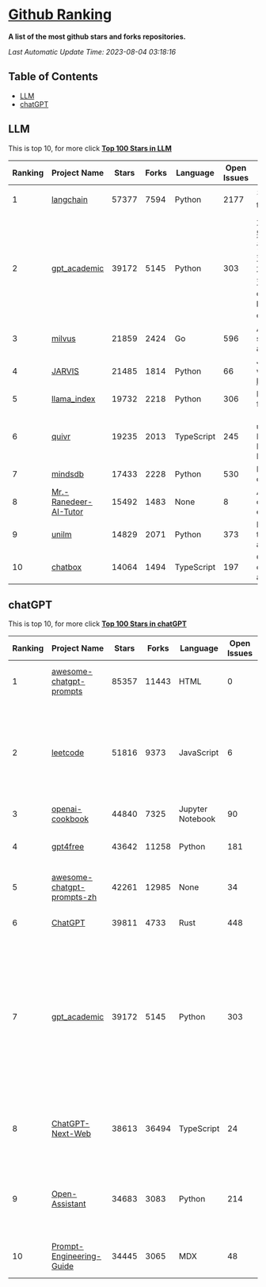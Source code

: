 [Github Ranking](./README.md)
==========

**A list of the most github stars and forks repositories.**

*Last Automatic Update Time: 2023-08-04 03:18:16*

## Table of Contents
 * [LLM](#LLM)
 * [chatGPT](#chatGPT)

## LLM

This is top 10, for more click **[Top 100 Stars in LLM](Top100/LLM.md)**

| Ranking | Project Name | Stars | Forks | Language | Open Issues | Description | Last Commit |
| ------- | ------------ | ----- | ----- | -------- | ----------- | ----------- | ----------- |
| 1 | [langchain](https://github.com/langchain-ai/langchain) | 57377 | 7594 | Python | 2177 | ⚡ Building applications with LLMs through composability ⚡ | 2023-08-04T03:17:35Z |
| 2 | [gpt_academic](https://github.com/binary-husky/gpt_academic) | 39172 | 5145 | Python | 303 | 为ChatGPT/GLM提供图形交互界面，特别优化论文阅读/润色/写作体验，模块化设计，支持自定义快捷按钮&函数插件，支持Python和C++等项目剖析&自译解功能，PDF/LaTex论文翻译&总结功能，支持并行问询多种LLM模型，支持清华chatglm2等本地模型。兼容复旦MOSS, llama, rwkv, newbing, claude, claude2等 | 2023-08-02T10:10:57Z |
| 3 | [milvus](https://github.com/milvus-io/milvus) | 21859 | 2424 | Go | 596 | A cloud-native vector database, storage for next generation AI applications | 2023-08-04T03:17:56Z |
| 4 | [JARVIS](https://github.com/microsoft/JARVIS) | 21485 | 1814 | Python | 66 | JARVIS, a system to connect LLMs with ML community. Paper: https://arxiv.org/pdf/2303.17580.pdf | 2023-07-28T09:59:24Z |
| 5 | [llama_index](https://github.com/jerryjliu/llama_index) | 19732 | 2218 | Python | 306 | LlamaIndex (GPT Index) is a data framework for your LLM applications | 2023-08-04T03:15:32Z |
| 6 | [quivr](https://github.com/StanGirard/quivr) | 19235 | 2013 | TypeScript | 245 | 🧠 Dump all your files and chat with it using your Generative AI Second Brain using LLMs ( GPT 3.5/4, Private, Anthropic, VertexAI ) & Embeddings 🧠  | 2023-08-03T18:24:43Z |
| 7 | [mindsdb](https://github.com/mindsdb/mindsdb) | 17433 | 2228 | Python | 530 | MindsDB connects AI models to databases. | 2023-08-04T02:28:35Z |
| 8 | [Mr.-Ranedeer-AI-Tutor](https://github.com/JushBJJ/Mr.-Ranedeer-AI-Tutor) | 15492 | 1483 | None | 8 | A GPT-4 AI Tutor Prompt for customizable personalized learning experiences. | 2023-07-15T10:58:29Z |
| 9 | [unilm](https://github.com/microsoft/unilm) | 14829 | 2071 | Python | 373 | Large-scale Self-supervised Pre-training Across Tasks, Languages, and Modalities | 2023-08-01T10:00:29Z |
| 10 | [chatbox](https://github.com/Bin-Huang/chatbox) | 14064 | 1494 | TypeScript | 197 | Chatbox is a desktop app for multiple cutting-edge LLM models that available on Windows, Mac, Linux | 2023-08-01T06:45:01Z |


## chatGPT

This is top 10, for more click **[Top 100 Stars in chatGPT](Top100/chatGPT.md)**

| Ranking | Project Name | Stars | Forks | Language | Open Issues | Description | Last Commit |
| ------- | ------------ | ----- | ----- | -------- | ----------- | ----------- | ----------- |
| 1 | [awesome-chatgpt-prompts](https://github.com/f/awesome-chatgpt-prompts) | 85357 | 11443 | HTML | 0 | This repo includes ChatGPT prompt curation to use ChatGPT better. | 2023-08-03T10:49:08Z |
| 2 | [leetcode](https://github.com/azl397985856/leetcode) | 51816 | 9373 | JavaScript | 6 | 推荐免费ChatGPT网站：www.lintcode.com/chat-gpt?utm_source=tf-github-lucifer  LeetCode Solutions: A Record of My Problem Solving Journey.( leetcode题解，记录自己的leetcode解题之路。) | 2023-07-23T06:47:14Z |
| 3 | [openai-cookbook](https://github.com/openai/openai-cookbook) | 44840 | 7325 | Jupyter Notebook | 90 | Examples and guides for using the OpenAI API | 2023-08-03T14:15:26Z |
| 4 | [gpt4free](https://github.com/xtekky/gpt4free) | 43642 | 11258 | Python | 181 | The official gpt4free repository \| various collection of powerful language models | 2023-08-01T20:23:43Z |
| 5 | [awesome-chatgpt-prompts-zh](https://github.com/PlexPt/awesome-chatgpt-prompts-zh) | 42261 | 12985 | None | 34 | ChatGPT 中文调教指南。各种场景使用指南。学习怎么让它听你的话。 | 2023-07-28T12:40:00Z |
| 6 | [ChatGPT](https://github.com/lencx/ChatGPT) | 39811 | 4733 | Rust | 448 | 🔮 ChatGPT Desktop Application (Mac, Windows and Linux) | 2023-08-03T13:51:54Z |
| 7 | [gpt_academic](https://github.com/binary-husky/gpt_academic) | 39172 | 5145 | Python | 303 | 为ChatGPT/GLM提供图形交互界面，特别优化论文阅读/润色/写作体验，模块化设计，支持自定义快捷按钮&函数插件，支持Python和C++等项目剖析&自译解功能，PDF/LaTex论文翻译&总结功能，支持并行问询多种LLM模型，支持清华chatglm2等本地模型。兼容复旦MOSS, llama, rwkv, newbing, claude, claude2等 | 2023-08-02T10:10:57Z |
| 8 | [ChatGPT-Next-Web](https://github.com/Yidadaa/ChatGPT-Next-Web) | 38613 | 36494 | TypeScript | 24 | A well-designed cross-platform ChatGPT UI (Web / PWA / Linux / Win / MacOS). 一键拥有你自己的跨平台 ChatGPT 应用。 | 2023-08-03T18:58:05Z |
| 9 | [Open-Assistant](https://github.com/LAION-AI/Open-Assistant) | 34683 | 3083 | Python | 214 | OpenAssistant is a chat-based assistant that understands tasks, can interact with third-party systems, and retrieve information dynamically to do so. | 2023-08-03T14:09:31Z |
| 10 | [Prompt-Engineering-Guide](https://github.com/dair-ai/Prompt-Engineering-Guide) | 34445 | 3065 | MDX | 48 | 🐙 Guides, papers, lecture, notebooks and resources for prompt engineering | 2023-08-03T15:02:25Z |

